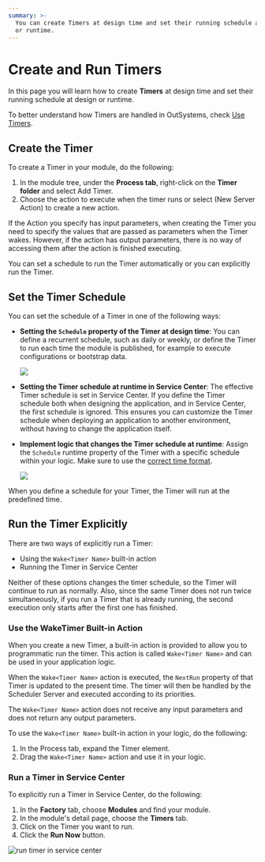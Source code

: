 ```yaml
---
summary: >-
  You can create Timers at design time and set their running schedule at design
  or runtime.
---
```


# Create and Run Timers

In this page you will learn how to create **Timers** at design time and set their running schedule at design or runtime.

To better understand how Timers are handled in OutSystems, check [Use Timers](intro.md).

## Create the Timer

To create a Timer in your module, do the following:

1. In the module tree, under the **Process tab**, right-click on the **Timer folder** and select Add Timer.
2. Choose the action to execute when the timer runs or select \(New Server Action\) to create a new action.

If the Action you specify has input parameters, when creating the Timer you need to specify the values that are passed as parameters when the Timer wakes. However, if the action has output parameters, there is no way of accessing them after the action is finished executing.

You can set a schedule to run the Timer automatically or you can explicitly run the Timer.

## Set the Timer Schedule

You can set the schedule of a Timer in one of the following ways:

* **Setting the `Schedule` property of the Timer at design time**: You can define a recurrent schedule, such as daily or weekly, or define the Timer to run each time the module is published, for example to execute configurations or bootstrap data.

  ![](../../../.gitbook/assets/timer-create-run-1.png)

* **Setting the Timer schedule at runtime in Service Center**: The effective Timer schedule is set in Service Center. If you define the Timer schedule both when designing the application, and in Service Center, the first schedule is ignored. This ensures you can customize the Timer schedule when deploying an application to another environment, without having to change the application itself.
* **Implement logic that changes the Timer schedule at runtime**: Assign the `Schedule` runtime property of the Timer with a specific schedule within your logic. Make sure to use the [correct time format](https://github.com/danielmarquespt/docs-product/tree/e7ea3f444d5129dab245c69ab72ae091554bc4fb/src/ref/lang/auto/Class.Timer.final.md#runtime-properties).

  ![](../../../.gitbook/assets/timer-create-run-2.png)

When you define a schedule for your Timer, the Timer will run at the predefined time.

## Run the Timer Explicitly

There are two ways of explicitly run a Timer:

* Using the `Wake<Timer Name>` built-in action
* Running the Timer in Service Center

Neither of these options changes the timer schedule, so the Timer will continue to run as normally. Also, since the same Timer does not run twice simultaneously, if you run a Timer that is already running, the second execution only starts after the first one has finished.

### Use the WakeTimer Built-in Action

When you create a new Timer, a built-in action is provided to allow you to programmatic run the timer. This action is called `Wake<Timer Name>` and can be used in your application logic.

When the `Wake<Timer Name>` action is executed, the `NextRun` property of that Timer is updated to the present time. The timer will then be handled by the Scheduler Server and executed according to its priorities.

The `Wake<Timer Name>` action does not receive any input parameters and does not return any output parameters.

To use the `Wake<Timer Name>` built-in action in your logic, do the following:

1. In the Process tab, expand the Timer element.
2. Drag the `Wake<Timer Name>` action and use it in your logic.

### Run a Timer in Service Center

To explicitly run a Timer in Service Center, do the following:

1. In the **Factory** tab, choose **Modules** and find your module.
2. In the module's detail page, choose the **Timers** tab.
3. Click on the Timer you want to run.
4. Click the **Run Now** button.

![run timer in service center](../../../.gitbook/assets/timer-create-run-sc.png)

